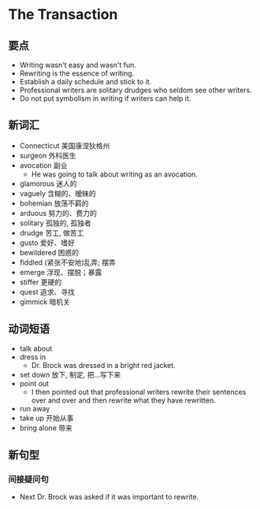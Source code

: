 # The Transaction

## 要点

* Writing wasn't easy and wasn't fun.
* Rewriting is the essence of writing.
* Establish a daily schedule and stick to it.
* Professional writers are solitary drudges who seldom see other writers.
* Do not put symbolism in writing if writers can help it.

## 新词汇

* Connecticut 美国康涅狄格州
* surgeon 外科医生
* avocation 副业
    - He was going to talk about writing as an avocation.
* glamorous 迷人的
* vaguely 含糊的、暧昧的
* bohemian 放荡不羁的
* arduous 努力的、费力的
* solitary 孤独的, 孤独者
* drudge 苦工, 做苦工
* gusto 爱好、嗜好
* bewildered 困惑的
* fiddled (紧张不安地)乱弄; 摆弄
* emerge 浮现、摆脱；暴露
* stiffer 更硬的
* quest 追求、寻找
* gimmick 暗机关

## 动词短语

* talk about
* dress in
    - Dr. Brock was dressed in a bright red jacket.
* set down 放下, 制定, 把...写下来
* point out
    - I then pointed out that professional writers rewrite their sentences over and over and then rewrite what they have rewritten.
* run away
* take up 开始从事
* bring alone 带来

## 新句型

### 间接疑问句

* Next Dr. Brock was asked if it was important to rewrite.
